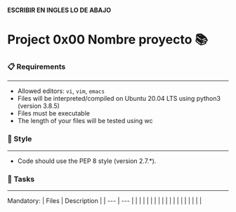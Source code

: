 **ESCRIBIR EN INGLES LO DE ABAJO**

# Project 0x00 Nombre proyecto 📚

### 📋 Requirements
***
* Allowed editors: `vi`, `vim`, `emacs`
* Files will be interpreted/compiled on Ubuntu 20.04 LTS using python3 (version 3.8.5)
* Files must be executable
* The length of your files will be tested using wc

### 🎨 Style
***
* Code should use the PEP 8 style (version 2.7.*).

### 🎯 Tasks
***
Mandatory:
| Files | Description |
| --- | --- |
| []() |  |
| []() |  |
| []() |  |
| []() |  |
| []() |  |
| []() |  |
